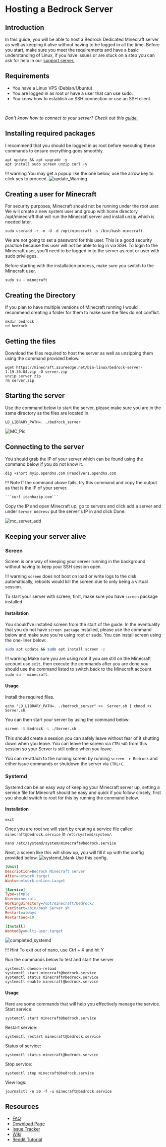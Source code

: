 # Hosting a Bedrock Server

## Introduction
In this guide, you will be able to host a Bedrock Dedicated Minecraft server as well as keeping it alive without having to be logged in all the time. Before you start, make sure you meet the requirements and have a basic understanding of Linux, if you have issues or are stuck on a step you can ask for help in our [support server.](https://discord.gg/jcKEyxn)

## Requirements 
* You have a Linux VPS (Debian/Ubuntu).
* You are logged in as root or have a user that can use sudo.
* You know how to establish an SSH connection or use an SSH client.
<br/>

*Don't know how to connect to your server? Check out this [guide.](../../../basics/first_login.md)*

## Installing required packages
I recommend that you should be logged in as root before executing these commands to ensure everything goes smoothly.

```
apt update && apt upgrade -y 
apt install sudo screen unzip curl -y 
```
!!! warning 
    You may get a popup like the one below, use the arrow key to click yes to proceed.
![update_Warning](./assets/update_warning.png)

## Creating a user for Minecraft
For security purposes, Minecraft should not be running under the root user. We will create a new system user and group with home directory /opt/minecraft that will run the Minecraft server and install unzip which is needed later.

```
sudo useradd -r -m -U -d /opt/minecraft -s /bin/bash minecraft
```

    
We are not going to set a password for this user. This is a good security practice because this user will not be able to log in via SSH. To login to the Minecraft user, you’ll need to be logged in to the server as root or user with sudo privileges.

Before starting with the installation process, make sure you switch to the Minecraft user.

```
sudo su - minecraft
```

## Creating the Directory 
If you plan to have multiple versions of Minecraft running I would recommend creating a folder for them to make sure the files do not conflict.
```
mkdir bedrock
cd bedrock
```

## Getting the files
Download the files required to host the server as well as unzipping them using the command provided below.
```
wget https://minecraft.azureedge.net/bin-linux/bedrock-server-1.19.30.04.zip -O server.zip
unzip server.zip
rm server.zip
```

## Starting the server
Use the command below to start the server, please make sure you are in the same directory as the files are located in.
```
LD_LIBRARY_PATH=. ./bedrock_server
```
![MC_Pic](./assets/bedrock/starting.png)

## Connecting to the server
You should grab the IP of your server which can be found using the command below if you do not know it.

```
dig +short myip.opendns.com @resolver1.opendns.com
```
!!! Note
    If the command above fails, try this command and copy the output as that is the IP of your server.

    ```curl icanhazip.com```
 Copy the IP and open Minecraft up, go to servers and click add a server and under `Server Address` put the server's IP in and click Done.
 
 ![mc_server_add](./assets/mc_server_add.png)


## Keeping your server alive
### Screen

Screen is one way of keeping your server running in the background without having to keep your SSH session open.

!!! warning
    `screen` does not boot on load or write logs to the disk automatically, reboots would kill the screen due to only being a virtual session.

To start your server with screen, first, make sure you have `screen` package installed.

#### Installation
You should've installed screen from the start of the guide. In the eventuality that you do not have `screen package` installed, please use the command below and make sure you're using root or sudo. You can install screen using the one-liner below:
```bash
sudo apt update && sudo apt install screen -y
```
!!! warning
    Make sure you are using root if you are still on the Minecraft account use `exit`, then execute the commands after you are done you should use the command listed to switch back to the Minecraft account `sudo su - minecraft`.
#### Usage
Install the required files.
```
echo "LD_LIBRARY_PATH=. ./bedrock_server" >>  Server.sh | chmod +x Server.sh
```
You can then start your server by using the command below:
```bash
screen -S Bedrock -L ./Server.sh
```
This should create a session you can safely leave without fear of it shutting down when you leave. 
You can leave the screen via `CTRL+AD` from this session so your Server is still online when you leave.

You can re-attach to the running screen by running `screen -r Bedrock` and either issue commands or shutdown the server via `CTRL+C`.

### Systemd
Systemd can be an easy way of keeping your Minecraft server up, setting a service file for Minecraft should be easy and quick if you follow closely, first you should switch to root for this by running the command below.
#### Installation
```
exit
```
Once you are root we will start by creating a service file called `minecraft@bedrock.service` in `/etc/systemd/system/`.
```
nano /etc/systemd/system/minecraft@bedrock.service
```
Next, a screen like this will show up, you will fill it up with the config provided below.
![systemd_blank](./assets/bedrock/systemd.png)
Use this config.
```ini
[Unit]
Description=Bedrock Minecraft server
After=network.target
Wants=network-online.target

[Service]
Type=simple
User=minecraft
WorkingDirectory=/opt/minecraft/bedrock/
ExecStart=/bin/bash Server.sh
Restart=always
RestartSec=10

[Install]
WantedBy=multi-user.target
```
![completed_systemd](./assets/bedrock/systemd_completed.png)

!!! Hint
    To exit out of nano, use Ctrl + X and hit Y

Run the commands below to test and start the server
```
systemctl daemon-reload 
systemctl start minecraft@bedrock.service 
systemctl status minecraft@bedrock.service
systemctl enable minecraft@bedrock.service
```
#### Usage
Here are some commands that will help you effectively manage the service.
Start service:
```
systemctl start minecraft@bedrock.service 
```
Restart service:
```
systemctl restart minecraft@bedrock.service 
```
Status of service:
```
systemctl status minecraft@bedrock.service 
```
Stop service:
```
systemctl stop minecraft@bedrock.service 
```
View logs:
```
journalctl -n 50 -f -u minecraft@bedrock.service
```
## Resources
* [FAQ](https://help.minecraft.net/hc/en-us/articles/360035131651-Dedicated-Servers-for-Minecraft-on-Bedrock-)<br>
* [Download Page](https://www.minecraft.net/en-us/download/server/bedrock/)<br>
* [Issue Tracker](https://bugs.mojang.com/projects/BDS/issues/BDS)<br>
* [Wiki](https://minecraft.gamepedia.com/Bedrock_Dedicated_Server)<br>
* [Reddit Tutorial](https://www.reddit.com/user/ProfessorValko/comments/9f438p/bedrock_dedicated_server_tutorial)
